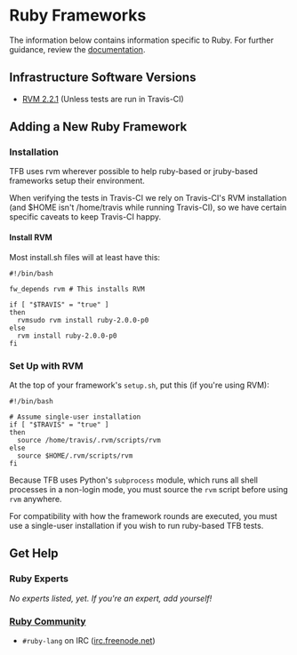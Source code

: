 # Ruby Frameworks

The information below contains information specific to Ruby. 
For further guidance, review the 
[documentation](http://frameworkbenchmarks.readthedocs.org/en/latest/).

## Infrastructure Software Versions

* [RVM 2.2.1](https://rvm.io/) (Unless tests are run in Travis-CI)

## Adding a New Ruby Framework

### Installation

TFB uses rvm wherever possible to help ruby-based or
jruby-based frameworks setup their environment. 

When verifying the tests in Travis-CI we rely on Travis-CI's 
RVM installation (and $HOME isn't /home/travis while running 
Travis-CI), so we have certain specific caveats to keep 
Travis-CI happy.

#### Install RVM

Most install.sh files will at least have this:

    #!/bin/bash

    fw_depends rvm # This installs RVM

    if [ "$TRAVIS" = "true" ]
    then
      rvmsudo rvm install ruby-2.0.0-p0
    else
      rvm install ruby-2.0.0-p0
    fi

### Set Up with RVM

At the top of your framework's `setup.sh`, put this (if 
you're using RVM): 

    #!/bin/bash

    # Assume single-user installation
    if [ "$TRAVIS" = "true" ]
    then
      source /home/travis/.rvm/scripts/rvm
    else
      source $HOME/.rvm/scripts/rvm
    fi

Because TFB uses Python's `subprocess` module, which runs 
all shell processes in a non-login mode, you must source the 
`rvm` script before using `rvm` anywhere. 

For compatibility with how the framework rounds are executed, 
you must use a single-user installation if you wish to run 
ruby-based TFB tests.

## Get Help

### Ruby Experts

_No experts listed, yet. If you're an expert, add yourself!_

### [Ruby Community](https://www.ruby-lang.org/en/community/)

* `#ruby-lang` on IRC ([irc.freenode.net](https://freenode.net/))

